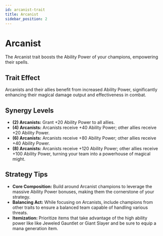```yaml
---
id: arcanist-trait
title: Arcanist
sidebar_position: 2
---
```


# Arcanist

The Arcanist trait boosts the Ability Power of your champions, empowering their spells.

## Trait Effect

Arcanists and their allies benefit from increased Ability Power, significantly enhancing their magical damage output and effectiveness in combat.

## Synergy Levels

- **(2) Arcanists:** Grant +20 Ability Power to all allies.
- **(4) Arcanists:** Arcanists receive +40 Ability Power; other allies receive +20 Ability Power.
- **(6) Arcanists:** Arcanists receive +80 Ability Power; other allies receive +40 Ability Power.
- **(8) Arcanists:** Arcanists receive +120 Ability Power; other allies receive +100 Ability Power, turning your team into a powerhouse of magical might.

## Strategy Tips

- **Core Composition:** Build around Arcanist champions to leverage the massive Ability Power bonuses, making them the cornerstone of your strategy.
- **Balancing Act:** While focusing on Arcanists, include champions from other traits to ensure a balanced team capable of handling various threats.
- **Itemization:** Prioritize items that take advantage of the high ability power like like Jeweled Gauntlet or Giant Slayer and be sure to equip a mana generation item.
